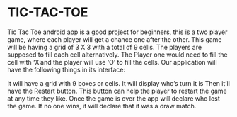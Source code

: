 # TIC-TAC-TOE
Tic Tac Toe android app is a good project for beginners, this is a two player game, where each player will get a chance one after the other. This game will be having a grid of 3 X 3 with a total of 9 cells. The players are supposed to fill each cell alternatively. The Player one would need to fill the cell with ‘X’and the player will use ‘O’ to fill the cells. Our application will have the following things in its interface:

It will have a grid with 9 boxes or cells.
It will display who’s turn it is
Then it’ll have the Restart button. This button can help the player to restart the game at any time they like.
Once the game is over the app will declare who lost the game. If no one wins, it will declare that it was a draw match.
